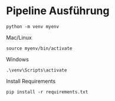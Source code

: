 # Pipeline Ausführung


    python -m venv myenv


Mac/Linux

    source myenv/bin/activate

Windows


    .\venv\Scripts\activate

Install Requirements
    
    pip install -r requirements.txt